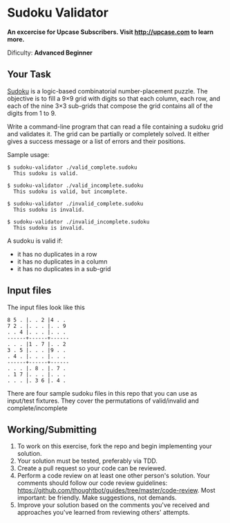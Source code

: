 # Sudoku Validator
**An excercise for Upcase Subscribers. Visit http://upcase.com to learn more.**

Dificulty: **Advanced Beginner**

## Your Task
[Sudoku](http://en.wikipedia.org/wiki/Sudoku) is a logic-based combinatorial number-placement puzzle. The objective is
to fill a 9×9 grid with digits so that each column, each row, and each of the
nine 3×3 sub-grids that compose the grid contains all of the digits from 1 to 9.

Write a command-line program that can read a file containing a sudoku grid and
validates it. The grid can be partially or completely solved. It either gives a
success message or a list of errors and
their positions.

Sample usage:

```
$ sudoku-validator ./valid_complete.sudoku
  This sudoku is valid.

$ sudoku-validator ./valid_incomplete.sudoku
  This sudoku is valid, but incomplete.

$ sudoku-validator ./invalid_complete.sudoku
  This sudoku is invalid.

$ sudoku-validator ./invalid_incomplete.sudoku
  This sudoku is invalid.
```

A sudoku is valid if:
* it has no duplicates in a row
* it has no duplicates in a column
* it has no duplicates in a sub-grid

## Input files
The input files look like this

```
8 5 . |. . 2 |4 . . 
7 2 . |. . . |. . 9 
. . 4 |. . . |. . . 
------+------+------
. . . |1 . 7 |. . 2 
3 . 5 |. . . |9 . . 
. 4 . |. . . |. . . 
------+------+------
. . . |. 8 . |. 7 . 
. 1 7 |. . . |. . . 
. . . |. 3 6 |. 4 . 
```

There are four sample sudoku files in this repo that you can use as input/test
fixtures. They cover the permutations of valid/invalid and complete/incomplete

## Working/Submitting
1. To work on this exercise, fork the repo and begin implementing your solution.
2. Your solution must be tested, preferably via TDD.
3. Create a pull request so your code can be reviewed.
4. Perform a code review on at least one other person's solution. Your comments
   should follow our code review guidelines:
https://github.com/thoughtbot/guides/tree/master/code-review. Most important: be
friendly. Make suggestions, not demands.
5. Improve your solution based on the comments you've received and approaches
   you've learned from reviewing others' attempts.
